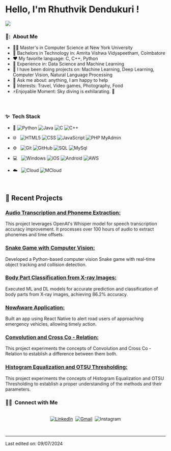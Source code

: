 
# Hello, I'm Rhuthvik Dendukuri ! 
![](https://github.com/halfrost/halfrost/blob/master/icons/header_white_.png)

<h3> 👦: &nbsp;About Me </h3>

- 👨‍🎓 Master's in Computer Science at New York University
- 🔭 Bachelors in Technology in: Amrita Vishwa Vidyapeetham, Coimbatore
- :heart: My favorite language: C, C++, Python
- 🌱 Experience in: Data Science and Machine Learning
- 👯 I have been doing projects on: Machine Learning, Deep Learning, Computer Vision, Natural Language Processing
- 💬 Ask me about: anything, I am happy to help
- 🖤 Interests: Travel, Video games, Photography, Food
- ⚡Enjoyable Moment: Sky diving is exhilarating. 🖖

<br/>

<h3>✨ &nbsp;Tech Stack</h3>

- :space_invader:
  ![Python](https://img.shields.io/badge/Python-14354C?style=for-the-badge&logo=python&logoColor=white)
  ![Java](https://img.shields.io/badge/Java-ED8B00?style=for-the-badge&logo=java&logoColor=white) 
  ![C](https://img.shields.io/badge/C%20language-darkblue?style=for-the-badge&logo=C&logoColor=white)
  ![C++](https://img.shields.io/badge/c++-%2300599C.svg?style=for-the-badge&logo=c%2B%2B&logoColor=white)
- 🌐 &nbsp;
  ![HTML5](https://img.shields.io/badge/HTML5-E34F26?style=for-the-badge&logo=html5&logoColor=white)
  ![CSS](https://img.shields.io/badge/CSS-239120?&style=for-the-badge&logo=css3&logoColor=white)
  ![JavaScript](https://img.shields.io/badge/JavaScript-323330?style=for-the-badge&logo=javascript&logoColor=F7DF1E)
  ![PHP MyAdmin](https://img.shields.io/badge/PHP%20My%20Admin-orange?style=for-the-badge&logo=php&logoColor=white)
- ⚙️ &nbsp;
  ![Git](https://img.shields.io/badge/Git-F05032?style=for-the-badge&logo=git&logoColor=white)
  ![GitHub](https://img.shields.io/badge/GitHub-100000?style=for-the-badge&logo=github&logoColor=white)
  ![SQL](https://img.shields.io/badge/-SQL-000?style=for-the-badge&logo=MySQL&logoColor=4479A1)
  ![MySql](https://img.shields.io/badge/mysql-%2300f.svg?style=for-the-badge&logo=mysql&logoColor=white)
  
- 💻 &nbsp;
  ![Windows](https://img.shields.io/badge/Windows-0078D6?style=for-the-badge&logo=windows&logoColor=white)
  ![iOS](https://img.shields.io/badge/iOS-000000?style=for-the-badge&logo=ios&logoColor=white)
  ![Android](https://img.shields.io/badge/-Android-green?style=for-the-badge&logo=android&logoColor=white)
  ![AWS](https://img.shields.io/badge/AWS-%23FF9900.svg?style=for-the-badge&logo=amazon-aws&logoColor=white)

- ☁️ &nbsp;
  ![Cloud](https://img.shields.io/badge/Google-Cloud?style=for-the-badge&logo=google%20cloud&logoColor=blue&labelColor=black&color=%23d90707)
  ![MCloud](https://img.shields.io/badge/microsoft-azure?style=for-the-badge&logo=google%20cloud&logoColor=blue&labelColor=black&color=blue)

<br/>

## 📝 Recent Projects

### [Audio Transcription and Phoneme Extraction: ](https://github.com/Rhuthvik-D/Audio-Transcription)<br>
This project leverages OpenAI's Whisper model for speech transcription accuracy improvement. It processes over 100 hours of audio to extract phonemes and time offsets.<br>

### [Snake Game with Computer Vision: ](https://github.com/Rhuthvik-D/Snake-Game)<br>
Developed a Python-based computer vision Snake game with real-time object tracking and collision detection.<br>

### [Body Part Classification from X-ray Images: ](https://github.com/Rhuthvik-D/Body-Part-Classification)<br>
Executed ML and DL models for accurate prediction and classification of body parts from X-ray images, achieving 86.2% accuracy.<br>

### [NowAware Application: ](https://github.com/Rhuthvik-D/NowAware-Application)<br>
Built an app using React Native to alert road users of approaching emergency vehicles, allowing timely action.<br>

### [ Convolution and Cross Co - Relation: ](https://github.com/Rhuthvik-D/Computer-Vision-Convolution-Cross_Correlation)<br>
This project experiments the concepts of Convolution and Cross Co - Relation to establish a difference between them both.<br>

### [ Histogram Equalization and OTSU Thresholding: ](https://github.com/Rhuthvik-D/Computer-Vision-HEQ-OTSU)<br>
This project experiments the concepts of Histogram Equalization and OTSU Thresholding to establish a proper understanding of the methods and their parameters.<br>

<h3> 🤝🏻 &nbsp;Connect with Me </h3> 

<p align="center">
<br>
<a href="https://www.linkedin.com/in/rhuthvik-dendukuri-06ab11214/"><img src="https://img.shields.io/badge/Rhuthvik-%230077B5.svg?&style=for-the-badge&logo=linkedin&logoColor=white" alt="LinkedIn" /></a>&nbsp;
<a href="mailto:rhuthvik.d@gmail.com?subject=Hello%20Rhuthvik"><img src="https://img.shields.io/badge/Rhuthvik-%23D14836.svg?&style=for-the-badge&logo=gmail&logoColor=white" alt="Gmail"/></a>&nbsp;
<img alt="Instagram" src="https://img.shields.io/badge/d.rhuthvik-%23E4405F.svg?style=for-the-badge&logo=Instagram&logoColor=white"/>
</p>

<br/>

-----

Last edited on: 09/07/2024
